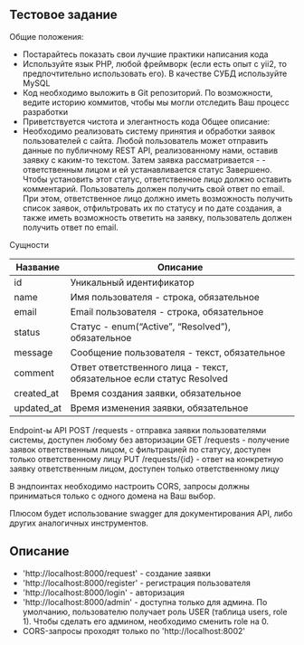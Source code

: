 

## Тестовое задание



Общие положения:
- Постарайтесь показать свои лучшие практики написания кода
- Используйте язык PHP, любой фреймворк (если есть опыт с yii2, то предпочтительно использовать его). В качестве СУБД используйте MySQL
- Код необходимо выложить в Git репозиторий. По возможности, ведите историю коммитов, чтобы мы могли отследить Ваш процесс разработки
- Приветствуется чистота и элегантность кода
Общее описание:
- Необходимо реализовать систему принятия и обработки заявок пользователей с сайта. Любой пользователь может отправить данные по публичному REST API, реализованному нами, оставив заявку с каким-то текстом. Затем заявка рассматривается - - ответственным лицом и ей устанавливается статус Завершено. Чтобы установить этот статус, ответственное лицо должно оставить комментарий. Пользователь должен получить свой ответ по email.
При этом, ответственное лицо должно иметь возможность получить список заявок, отфильтровать их по статусу и по дате создания, а также иметь возможность ответить на заявку, пользователь должен получить ответ по email.

Сущности

 <table class="table">
  <thead>
    <tr>
      <th>Название</th>
      <th>Описание</th>
    </tr>
  </thead>
  <tbody>
    <tr>
      <td>id</td>
        <td>Уникальный идентификатор</td>
            </tr>
       <tr>
              <td>name</td>
        <td>Имя пользователя - строка, обязательное</td>
    </tr>
             <tr>
              <td>email</td>
        <td>Email пользователя - строка, обязательное</td>
    </tr>
                   <tr>
              <td>status</td>
        <td>Статус - enum(“Active”, “Resolved”), обязательное</td>
    </tr>
                         <tr>
              <td>message</td>
        <td>Сообщение пользователя - текст, обязательное</td>
    </tr>
                               <tr>
              <td>comment</td>
        <td>Ответ ответственного лица - текст, обязательное если статус Resolved</td>
    </tr>
                                     <tr>
              <td>created_at</td>
        <td>Время создания заявки, обязательное</td>
    </tr>
                                           <tr>
              <td>updated_at</td>
        <td>Время изменения заявки, обязательное</td>
    </tr>
  </tbody>
</table>



Endpoint-ы API
POST /requests - отправка заявки пользователями системы, доступен любому без авторизации
GET /requests - получение заявок ответственным лицом, с фильтрацией по статусу, доступен только ответственному лицу
PUT /requests/{id} - ответ на конкретную заявку ответственным лицом, доступен только ответственному лицу

В эндпоинтах необходимо настроить CORS, запросы должны приниматься только с одного домена на Ваш выбор.

Плюсом будет использование swagger для документирования API, либо других аналогичных инструментов.

## Описание
- 'http://localhost:8000/request' - создание заявки
- 'http://localhost:8000/register' - регистрация пользователя
- 'http://localhost:8000/login' - авторизация
- 'http://localhost:8000/admin' - доступна только для админа. По умолчанию, пользователю получает роль USER (таблица users, role 1). Чтобы сделать его админом, необходимо сменить role на 0.
- CORS-запросы проходят только по 'http://localhost:8002'

